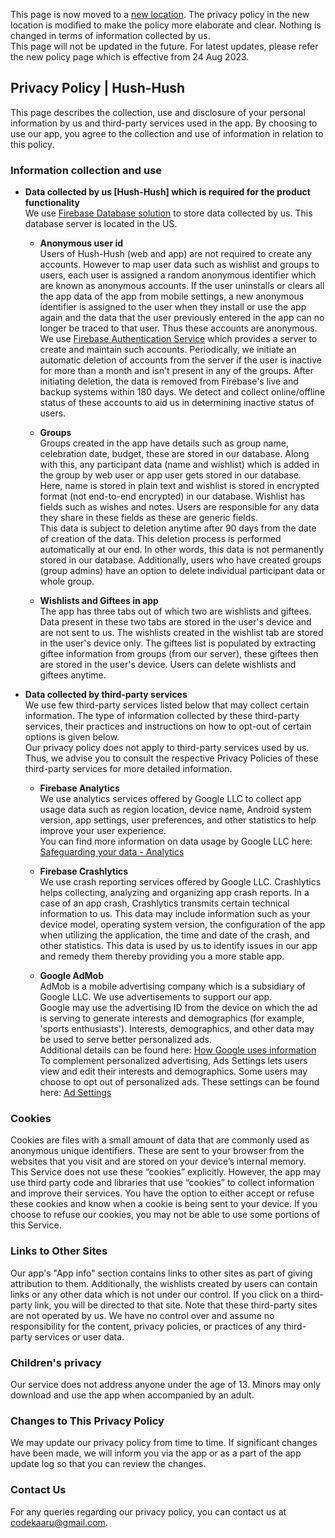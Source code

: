 This page is now moved to a [new location](https://hushhush-codekaaru.web.app/legal/privacy-policy.html). The privacy policy in the new location is modified to make the policy more elaborate and clear. Nothing is changed in terms of information collected by us.  
This page will not be updated in the future. For latest updates, please refer the new policy page which is effective from 24 Aug 2023.

## Privacy Policy | Hush-Hush

This page describes the collection, use and disclosure of your personal information by us and third-party services used in the app. By choosing to use our app, you agree to the collection and use of information in relation to this policy.

### Information collection and use

- **Data collected by us [Hush-Hush] which is required for the product functionality**  
We use [Firebase Database solution](https://firebase.google.com/support/privacy#:~:text=Firebase%20restricts%20access%20to%20a,In%20and%202%2Dfactor%20authentication.) to store data collected by us. This database server is located in the US.

  - **Anonymous user id**  
Users of Hush-Hush (web and app) are not required to create any accounts. However to map user data such as wishlist and groups to users, each user is assigned a random anonymous identifier which are known as anonymous accounts. If the user uninstalls or clears all the app data of the app from mobile settings, a new anonymous identifier is assigned to the user when they install or use the app again and the data that the user previously entered in the app can no longer be traced to that user. Thus these accounts are anonymous.  
We use [Firebase Authentication Service](https://firebase.google.com/support/privacy#:~:text=Firebase%20restricts%20access%20to%20a,In%20and%202%2Dfactor%20authentication.) which provides a server to create and maintain such accounts. Periodically, we initiate an automatic deletion of accounts from the server if the user is inactive for more than a month and isn't present in any of the groups. After initiating deletion, the data is removed from Firebase's live and backup systems within 180 days. We detect and collect online/offline status of these accounts to aid us in determining inactive status of users.  

  - **Groups**  
Groups created in the app have details such as group name, celebration date, budget, these are stored in our database. Along with this, any participant data (name and wishlist) which is added in the group by web user or app user gets stored in our database. Here, name is stored in plain text and wishlist is stored in encrypted format (not end-to-end encrypted) in our database. Wishlist has fields such as wishes and notes. Users are responsible for any data they share in these fields as these are generic fields.  
This data is subject to deletion anytime after 90 days from the date of creation of the data. This deletion process is performed automatically at our end. In other words, this data is not permanently stored in our database. Additionally, users who have created groups (group admins) have an option to delete individual participant data or whole group.

  - **Wishlists and Giftees in app**  
The app has three tabs out of which two are wishlists and giftees. Data present in these two tabs are stored in the user's device and are not sent to us. The wishlists created in the wishlist tab are stored in the user's device only. The giftees list is populated by extracting giftee information from groups (from our server), these giftees then are stored in the user's device. Users can delete wishlists and giftees anytime.

- **Data collected by third-party services**  
We use few third-party services listed below that may collect certain information. The type of information collected by these third-party services, their practices and instructions on how to opt-out of certain options is given below.  
Our privacy policy does not apply to third-party services used by us. Thus, we advise you to consult the respective Privacy Policies of these third-party services for more detailed information.

  - **Firebase Analytics**  
We use analytics services offered by Google LLC to collect app usage data such as region location, device name, Android system version, app settings, user preferences, and other statistics to help improve your user experience.  
You can find more information on data usage by Google LLC here: [Safeguarding your data - Analytics](https://support.google.com/analytics/answer/6004245#zippy=%2Cour-privacy-policy%2Cgoogle-analytics-cookies-and-identifiers)

  - **Firebase Crashlytics**  
We use crash reporting services offered by Google LLC. Crashlytics helps collecting, analyzing and organizing app crash reports. In a case of an app crash, Crashlytics transmits certain technical information to us. This data may include information such as your device model, operating system version, the configuration of the app when utilizing the application, the time and date of the crash, and other statistics. This data is used by us to identify issues in our app and remedy them thereby providing you a more stable app.

  - **Google AdMob**  
AdMob is a mobile advertising company which is a subsidiary of Google LLC. We use advertisements to support our app.  
Google may use the advertising ID from the device on which the ad is serving to generate interests and demographics (for example, 'sports enthusiasts'). Interests, demographics, and other data may be used to serve better personalized ads.  
Additional details can be found here: [How Google uses information](https://policies.google.com/technologies/partner-sites)  
To complement personalized advertising, Ads Settings lets users view and edit their interests and demographics. Some users may choose to opt out of personalized ads. These settings can be found here: [Ad Settings](https://adssettings.google.com/u/0/authenticated)  

### Cookies
Cookies are files with a small amount of data that are commonly used as anonymous unique identifiers. These are sent to your browser from the websites that you visit and are stored on your device’s internal memory. This Service does not use these “cookies” explicitly. However, the app may use third party code and libraries that use “cookies” to collect information and improve their services. You have the option to either accept or refuse these cookies and know when a cookie is being sent to your device. If you choose to refuse our cookies, you may not be able to use some portions of this Service.

### Links to Other Sites
Our app's "App info" section contains links to other sites as part of giving attribution to them. Additionally, the wishlists created by users can contain links or any other data which is not under our control. If you click on a third-party link, you will be directed to that site. Note that these third-party sites are not operated by us. We have no control over and assume no responsibility for the content, privacy policies, or practices of any third-party services or user data.

### Children's privacy
Our service does not address anyone under the age of 13. Minors may only download and use the app when accompanied by an adult.

### Changes to This Privacy Policy
We may update our privacy policy from time to time. If significant changes have been made, we will inform you via the app or as a part of the app update log so that you can review the changes.

### Contact Us
For any queries regarding our privacy policy, you can contact us at codekaaru@gmail.com.
